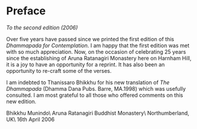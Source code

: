 Preface
=======

*To the second edition (2006)*

Over five years have passed since we printed the first edition of this
*Dhammapada for Contemplation*. I am happy that the first edition was
met with so much appreciation. Now, on the occasion of celebrating 25
years since the establishing of Aruna Ratanagiri Monastery here on
Harnham Hill, it is a joy to have an opportunity for a reprint. It has
also been an opportunity to re-craft some of the verses.

I am indebted to Thanissaro Bhikkhu for his new translation of *The
Dhammapada* (Dhamma Dana Pubs. Barre, MA.1998) which was usefully
consulted. I am most grateful to all those who offered comments on this
new edition.

Bhikkhu Munindo\\
Aruna Ratanagiri Buddhist Monastery\\
Northumberland, UK\\
16th April 2006
